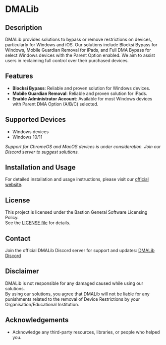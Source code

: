 # DMALib

## Description
DMALib provides solutions to bypass or remove restrictions on devices, particularly for Windows and iOS. Our solutions include Blocksi Bypass for Windows, Mobile Guardian Removal for iPads, and Full DMA Bypass for select Windows devices with the Parent Option enabled. We aim to assist users in reclaiming full control over their purchased devices.

## Features
- **Blocksi Bypass**: Reliable and proven solution for Windows devices.
- **Mobile Guardian Removal**: Reliable and proven solution for iPads.
- **Enable Administrator Account**: Available for most Windows devices with Parent DMA Option (A/B/C) selected.

## Supported Devices
- Windows devices
 - Windows 10/11

*Support for ChromeOS and MacOS devices is under consideration. Join our Discord server to suggest solutions.*

## Installation and Usage
For detailed installation and usage instructions, please visit our [official website](https://bastiondevs.github.io/DMALib).

<!--- ## Contributing --->
<!--- 1. Fork the repository. --->
<!--- 2. Create your feature branch: `git checkout -b feature/feature-name`. --->
<!--- 3. Commit your changes: `git commit -m 'Add some feature'`. --->
<!--- 4. Push to the branch: `git push origin feature/feature-name`. --->
<!--- 5. Open a pull request. --->

## License
This project is licensed under the Bastion General Software Licensing Policy.  
See the [LICENSE file](LICENSE.md) for details.

## Contact
Join the official DMALib Discord server for support and updates: [DMALib Discord](https://discord.gg/KpUT8FwGvb)

## Disclaimer
DMALib is not responsible for any damaged caused while using our solutions.  
By using our solutions, you agree that DMALib will not be liable for any punishments related to the removal of Device Restrictions by your Organisation/Educational Institution.

## Acknowledgements
- Acknowledge any third-party resources, libraries, or people who helped you.